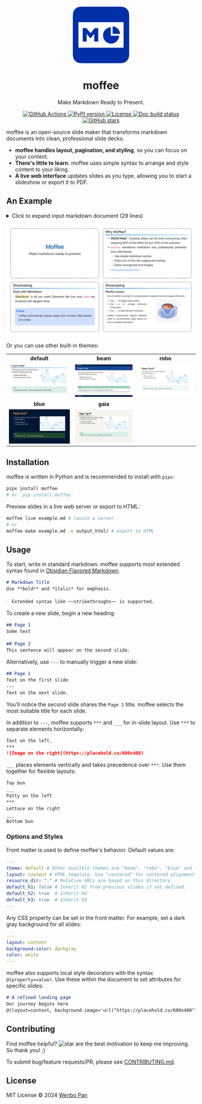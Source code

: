<p align="center">
  <a href="https://github.com/BMPixel/moffee">
    <img src="https://raw.githubusercontent.com/BMPixel/moffee/main/docs/images/logo.png" alt="moffee logo" width="150">
  </a>
</p>
<h1 align="center">
moffee
</h1>
<p align="center">
Make Markdown Ready to Present.
<p>
<p align="center">
  <a href="https://github.com/bmpixel/moffee/actions/workflows/python-app-test.yaml">
    <img src="https://github.com/bmpixel/moffee/actions/workflows/python-app-test.yaml/badge.svg" alt="GitHub Actions">
  </a>
  <a href="https://pypi.org/project/moffee/">
    <img src="https://img.shields.io/pypi/v/moffee.svg" alt="PyPI version">
  </a>
  <a href="https://github.com/bmpixel/moffee/blob/main/LICENSE">
    <img src="https://img.shields.io/pypi/l/moffee.svg" alt="License">
  </a>
  <a href="https://moffee.readthedocs.io/en/latest/">
    <img src="https://readthedocs.org/projects/moffee/badge/?version=latest" alt="Doc build status">
  </a>
  <a href="https://github.com/bmpixel/moffee">
    <img src="https://img.shields.io/github/stars/bmpixel/moffee.svg?style=social" alt="GitHub stars">
  </a>
</p>

moffee is an open-source slide maker that transforms markdown documents into clean, professional slide decks.

- **moffee handles layout, pagination, and styling**, so you can focus on your content.
- **There's little to learn**. moffee uses simple syntax to arrange and style content to your liking.
- **A live web interface** updates slides as you type, allowing you to start a slideshow or export it to PDF.

## An Example

<details>
  <summary> Click to expand input markdown document (29 lines)</summary>

```markdown
# moffee
## Make markdown ready to present
@(layout=centered)

## Why moffee?

- **80/20 Rule**[^1]: Creating slides can be time-consuming, often requiring 80% of the effort for just 20% of the outcome.
- `moffee` transforms markdown into professional presentations effortlessly.
    - Use simple markdown syntax.
    - Enjoy out-of-the-box paging and styling.
    - Easily arrange text and images.

[^1]: https://en.wikipedia.org/wiki/Pareto_principle

## Showcasing
### Style with Markdown

==Markdown== is all you need! Elements like $tex$ and `code` are rendered with elegant style.

!!! note
    moffee automatically breaks pages and chooses titles based on context.

### Media Layout

One of moffee's strengths is using dividers to organize text and images effectively.

___

- Use `---` to trigger page breaks.
- Use `***` to arrange elements horizontally.
- Use `___` to split elements vertically.

moffee automatically adjusts element sizes to accommodate large blocks of text or complex illustrations.

***

![blue coffee](coffee.png)
```
</details>

<p align="center">
  <img src="https://raw.githubusercontent.com/BMPixel/moffee/main/docs/images/moffee-example.png" alt="moffee example PDF">
</p>

Or you can use other built-in themes:

<table>
  <tr>
    <td align="center"><strong>default</strong></td>
    <td align="center"><strong>beam</strong></td>
    <td align="center"><strong>robo</strong></td>
  </tr>
  <tr>
    <td align="center"><img src="https://raw.githubusercontent.com/BMPixel/moffee/main/docs/images/default.png" alt="default theme" /></td>
    <td align="center"><img src="https://raw.githubusercontent.com/BMPixel/moffee/main/docs/images/beam.png" alt="beam theme" /></td>
    <td align="center"><img src="https://raw.githubusercontent.com/BMPixel/moffee/main/docs/images/robo.png" alt="robo theme" /></td>
  </tr>
  <tr>
    <td align="center"><strong>blue</strong></td>
    <td align="center"><strong>gaia</strong></td>
    <td></td>
  </tr>
  <tr>
    <td align="center"><img src="https://raw.githubusercontent.com/BMPixel/moffee/main/docs/images/blue.png" alt="blue theme" /></td>
    <td align="center"><img src="https://raw.githubusercontent.com/BMPixel/moffee/main/docs/images/gaia.png" alt="gaia theme" /></td>
    <td></td>
  </tr>
</table>

## Installation

moffee is written in Python and is recommended to install with `pipx`:

```bash
pipx install moffee
# or `pip install moffee`
```

Preview slides in a live web server or export to HTML:

```bash
moffee live example.md # launch a server
# or
moffee make example.md -o output_html/ # export to HTML
```


## Usage

To start, write in standard markdown. moffee supports most extended syntax found in [Obsidian Flavored Markdown](https://help.obsidian.md/Editing+and+formatting/Obsidian+Flavored+Markdown).

```markdown
# Markdown Title
Use **bold** and *italic* for emphasis.

- Extended syntax like ~~strikethroughs~~ is supported.
```

To create a new slide, begin a new heading:

```markdown
## Page 1
Some text

## Page 2
This sentence will appear on the second slide.
```

Alternatively, use `---` to manually trigger a new slide:

```markdown
## Page 1
Text on the first slide
---
Text on the next slide.
```

You'll notice the second slide shares the `Page 1` title. moffee selects the most suitable title for each slide.

In addition to `---`, moffee supports `***` and `___` for in-slide layout. Use `***` to separate elements horizontally:

```markdown
Text on the left.
***
![Image on the right](https://placehold.co/600x400)
```

`___` places elements vertically and takes precedence over `***`. Use them together for flexible layouts:

```markdown
Top bun
___
Patty on the left
***
Lettuce on the right
___
Bottom bun
```

### Options and Styles

Front matter is used to define moffee's behavior. Default values are:

```yaml
---
theme: default # Other availble themes are "beam", "robo", "blue" and "gaia"
layout: content # HTML template. Use "centered" for centered alignment.
resource_dir: "." # Relative URLs are based on this directory.
default_h1: false # Inherit H1 from previous slides if not defined.
default_h2: true  # Inherit H2
default_h3: true  # Inherit H3
---
```

Any CSS property can be set in the front matter. For example, set a dark gray background for all slides:

```yaml
---
layout: content
background-color: darkgray
color: white
---
```

moffee also supports local style decorators with the syntax `@(property=value)`. Use these within the document to set attributes for specific slides:

```markdown
# A refined landing page
Our journey begins here
@(layout=content, background-image='url("https://placehold.co/600x400")')
```

## Contributing

Find moffee helpful? ![star](https://img.shields.io/github/stars/bmpixel/moffee.svg?style=social) are the best motivation to keep me improving. So thank you! ;)

To submit bug/feature requests/PR, please see [CONTRIBUTING.md](CONTRIBUTING.md).

## License

MIT License © 2024 [Wenbo Pan](https://wenbo.io)
